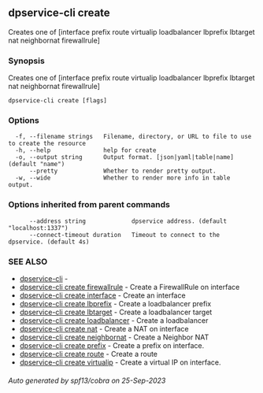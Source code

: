## dpservice-cli create

Creates one of [interface prefix route virtualip loadbalancer lbprefix lbtarget nat neighbornat firewallrule]

### Synopsis

Creates one of [interface prefix route virtualip loadbalancer lbprefix lbtarget nat neighbornat firewallrule]

```
dpservice-cli create [flags]
```

### Options

```
  -f, --filename strings   Filename, directory, or URL to file to use to create the resource
  -h, --help               help for create
  -o, --output string      Output format. [json|yaml|table|name] (default "name")
      --pretty             Whether to render pretty output.
  -w, --wide               Whether to render more info in table output.
```

### Options inherited from parent commands

```
      --address string             dpservice address. (default "localhost:1337")
      --connect-timeout duration   Timeout to connect to the dpservice. (default 4s)
```

### SEE ALSO

* [dpservice-cli](dpservice-cli.md)	 - 
* [dpservice-cli create firewallrule](dpservice-cli_create_firewallrule.md)	 - Create a FirewallRule on interface
* [dpservice-cli create interface](dpservice-cli_create_interface.md)	 - Create an interface
* [dpservice-cli create lbprefix](dpservice-cli_create_lbprefix.md)	 - Create a loadbalancer prefix
* [dpservice-cli create lbtarget](dpservice-cli_create_lbtarget.md)	 - Create a loadbalancer target
* [dpservice-cli create loadbalancer](dpservice-cli_create_loadbalancer.md)	 - Create a loadbalancer
* [dpservice-cli create nat](dpservice-cli_create_nat.md)	 - Create a NAT on interface
* [dpservice-cli create neighbornat](dpservice-cli_create_neighbornat.md)	 - Create a Neighbor NAT
* [dpservice-cli create prefix](dpservice-cli_create_prefix.md)	 - Create a prefix on interface.
* [dpservice-cli create route](dpservice-cli_create_route.md)	 - Create a route
* [dpservice-cli create virtualip](dpservice-cli_create_virtualip.md)	 - Create a virtual IP on interface.

###### Auto generated by spf13/cobra on 25-Sep-2023

